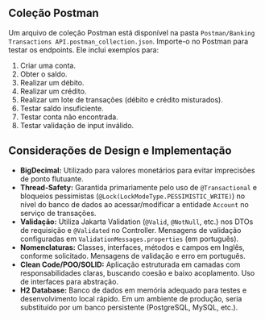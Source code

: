 ## Coleção Postman

Um arquivo de coleção Postman está disponível na pasta `Postman/Banking Transactions API.postman_collection.json`. Importe-o no Postman para testar os endpoints. Ele inclui exemplos para:

1.  Criar uma conta.
2.  Obter o saldo.
3.  Realizar um débito.
4.  Realizar um crédito.
5.  Realizar um lote de transações (débito e crédito misturados).
6.  Testar saldo insuficiente.
7.  Testar conta não encontrada.
8.  Testar validação de input inválido.

## Considerações de Design e Implementação

*   **BigDecimal:** Utilizado para valores monetários para evitar imprecisões de ponto flutuante.
*   **Thread-Safety:** Garantida primariamente pelo uso de `@Transactional` e bloqueios pessimistas (`@Lock(LockModeType.PESSIMISTIC_WRITE)`) no nível do banco de dados ao acessar/modificar a entidade `Account` no serviço de transações.
*   **Validação:** Utiliza Jakarta Validation (`@Valid`, `@NotNull`, etc.) nos DTOs de requisição e `@Validated` no Controller. Mensagens de validação configuradas em `ValidationMessages.properties` (em português).
*   **Nomenclaturas:** Classes, interfaces, métodos e campos em Inglês, conforme solicitado. Mensagens de validação e erro em português.
*   **Clean Code/POO/SOLID:** Aplicação estruturada em camadas com responsabilidades claras, buscando coesão e baixo acoplamento. Uso de interfaces para abstração.
*   **H2 Database:** Banco de dados em memória adequado para testes e desenvolvimento local rápido. Em um ambiente de produção, seria substituído por um banco persistente (PostgreSQL, MySQL, etc.).